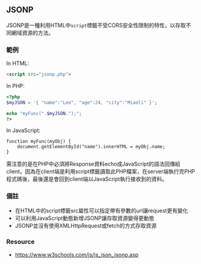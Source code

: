 ## JSONP

JSONP是一種利用HTML中`script`標籤不受CORS安全性限制的特性，以存取不同網域資源的方法。

### 範例

In HTML:

```HTML
<script src="jsonp.php">
```

In PHP:

```PHP
<?php
$myJSON = '{ "name":"Leo", "age":24, "city":"Miaoli" }';

echo "myFunc(".$myJSON.");";
?>
```

In JavaScript:

```JS
function myFunc(myObj) {
    document.getElementById("name").innerHTML = myObj.name;
}
```

需注意的是在PHP中必須將Response資料echo成JavaScript的語法回傳給client，因為在client端是利用script標籤讀取此PHP檔案，在server端執行完PHP程式碼後，最後還是會回到client端以JavaScript執行接收到的資料。

### 備註
- 在HTML中的script標籤src屬性可以指定帶有參數的url讓request更有變化
- 可以利用JavaScript動態新增JSONP讓存取資源變得更動態
- JSONP並沒有使用XMLHttpRequest或fetch的方式存取資源

### Resource
- https://www.w3schools.com/js/js_json_jsonp.asp